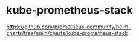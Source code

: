 # kube-prometheus-stack

https://github.com/prometheus-community/helm-charts/tree/main/charts/kube-prometheus-stack
